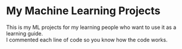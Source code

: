 #  My Machine Learning Projects
This is my ML projects for my learning people who want to use it as a learning guide. <br />
I commented each line of code so you know how the code works.
